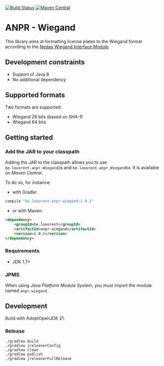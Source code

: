 [![Build Status](https://travis-ci.org/looorent/anpr-wiegand.svg?branch=master)](https://travis-ci.org/looorent/anpr-wiegand)
[![Maven Central](https://maven-badges.herokuapp.com/maven-central/be.looorent/anpr-wiegand/badge.svg)](http://search.maven.org/#artifactdetails%7Cbe.looorent%7Canpr-wiegand)

# ANPR - Wiegand

This library aims at formatting license plates to the Wiegand format according to the [Nedap Wiegand Interface Module](https://www.nedapidentification.com/products/anpr/wiegand-interface-module/).

## Development constraints

* Support of Java 8
* No additional dependency

## Supported formats

Two formats are supported:

* Wiegand 26 bits (based on SHA-1)
* Wiegand 64 bits

## Getting started

### Add the JAR to your classpath

Adding the JAR to the classpath allows you to use `be.looorent.anpr.Wiegand26` and `be.looorent.anpr.Wiegand64`. It is available on _Maven Central_.

To do so, for instance:
* with Gradle:
```groovy
compile "be.looorent:anpr-wiegand:1.0.1"
```
* or with Maven:
```xml
<dependency>
    <groupId>be.looorent</groupId>
    <artifactId>anpr-wiegand</artifactId>
    <version>1.0.1</version>
</dependency>
```

### Requirements

* JDK 1.7+

### JPMS

When using _Java Platform Module System_, you must import the module named `anpr.wiegand`.

## Development

Build with AdoptOpenJDK 21.

### Release

```shell
./gradlew build 
./gradlew jreleaserConfig
./gradlew clean
./gradlew publish
./gradlew jreleaserFullRelease
```


